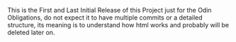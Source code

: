 This is the First and Last Initial Release of this Project just for the Odin Obligations, do not expect it to have multiple commits or a detailed structure, its meaning is to understand how html works and probably will be deleted later on.
